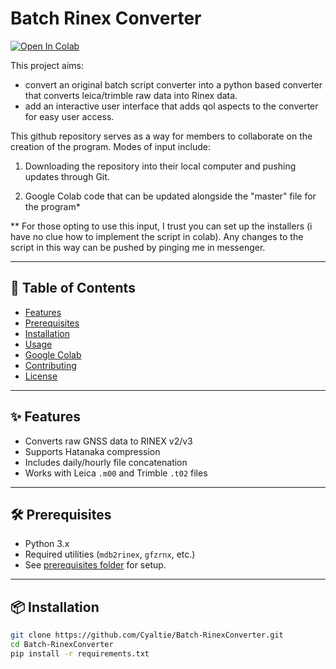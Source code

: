 # Batch Rinex Converter

[![Open In Colab](https://colab.research.google.com/assets/colab-badge.svg)](https://colab.research.google.com/drive/1_EEAtk_WzpY_h_sYny5qQ-sm7VuxEjtE?usp=sharing)

This project aims:
- convert an original batch script converter into a python based converter that converts leica/trimble raw data into Rinex data.
- add an interactive user interface that adds qol aspects to the converter for easy user access.

This github repository serves as a way for members to collaborate on the creation of the program.
Modes of input include:

1. Downloading the repository into their local computer and pushing updates through Git.

2. Google Colab code that can be updated alongside the "master" file for the program\*

*\* For those opting to use this input, I trust you can set up the installers (i have no clue how to implement the script in colab). Any changes to the script in this way can be pushed by pinging me in messenger.

---

## 📖 Table of Contents
- [Features](#features)
- [Prerequisites](#prerequisites)
- [Installation](#installation)
- [Usage](#usage)
- [Google Colab](#google-colab)
- [Contributing](#contributing)
- [License](#license)

---

## ✨ Features
- Converts raw GNSS data to RINEX v2/v3
- Supports Hatanaka compression
- Includes daily/hourly file concatenation
- Works with Leica `.m00` and Trimble `.t02` files

---

## 🛠 Prerequisites
- Python 3.x
- Required utilities (`mdb2rinex`, `gfzrnx`, etc.)
- See [prerequisites folder](prerequisites/) for setup.

---

## 📦 Installation
```bash
git clone https://github.com/Cyaltie/Batch-RinexConverter.git
cd Batch-RinexConverter
pip install -r requirements.txt
```


